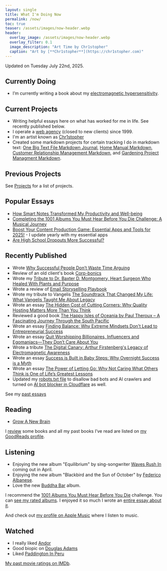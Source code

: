 ```yaml
---
layout: single
title: What I'm Doing Now
permalink: /now/
toc: true
teaser: /assets/images/now-header.webp
header:
  overlay_image: /assets/images/now-header.webp
  overlay_filter: 0.1
  image_description: "Art Time by Chr1stopher"
  caption: "Art by [**Chr1stopher**](https://chr1stopher.com)"
---
```

Updated on Tuesday July 22nd, 2025.

## Currently Doing
- I’m currently writing a book about my [electromagnetic hypersensitivity](/unplug/).

## Current Projects
- Writing helpful essays here on what has worked for me in life. See recently published below.
- I operate a [web agency](/whodefinesyou) (closed to new clients) since 1999.
- I'm an artist known as [Chr1stopher](/chr1stopher)
- Created some markdown projects for certain tracking I do in markdown text: [One Big Text File Markdown Journal](/obtf), [Home Manual Markdown](/home-manual), [Customer Relationship Management Markdown](/crm), and [Gardening Project Managment Markdown](/gardening).

## Previous Projects
See [Projects](/projects) for a list of projects.

## Popular Essays
- [How Smart Notes Transformed My Productivity and Well-being](/smart-notes/)
- [Completing the 1001 Albums You Must Hear Before You Die Challenge: A Musical Journey](/1001-albums/)
- [Boost Your Content Production Game: Essential Apps and Tools for 2025!](/workflow/) - I update yearly with my essential apps
- [Are High School Dropouts More Successful?](/high-school-dropouts-are-more-successful/)

## Recently Published
- Wrote [Why Successful People Don’t Waste Time Arguing](https://christophersherrod.com/arguing/)
- Review of an old client's book [Corp-bonics](/corp-bonics/)
- Wrote my [Tribute to Dr. Baxter D. Montgomery, Heart Surgeon Who Healed With Plants and Purpose](/montgomery/)
- Wrote a review of [Email Storyselling Playbook](/email-storyselling/)
- Wrote my tribute to Vangelis [The Soundtrack That Changed My Life: What Vangelis Taught Me About Legacy](/vangelis)
- Wrote an essay [The Hidden Cost of Cutting Corners: Why Quality Hosting Matters More Than You Think](/why-good-hosting-matters/)
- Reviewed a good book [The Happy Isles of Oceania by Paul Theroux – A Fascinating Journey Through the South Pacific]("/happy-isles-of-oceania/)
- Wrote an essay [Finding Balance: Why Extreme Mindsets Don't Lead to Entrepreneurial Success](/finding-balance/)
- Wrote an essay [Quit Worshipping Billionaires, Influencers and Egomaniacs—They Don’t Care About You](/billionaires/)
- Wrote a tribute [The Digital Canary: Arthur Firstenberg's Legacy of Electromagnetic Awareness](/arthur-firstenberg/)
- Wrote an essay [Success is Built in Baby Steps: Why Overnight Success is a Myth](/baby-steps/)
- Wrote an essay [The Power of Letting Go: Why Not Caring What Others Think is One of Life’s Greatest Lessons](power-of-letting-go/)
- Updated my [robots.txt file](/robots.txt) to disallow bad bots and AI crawlers and turned on [AI bot blocker in Cloudflare](http://blog.cloudflare.com/declaring-your-aindependence-block-ai-bots-scrapers-and-crawlers-with-a-single-click) as well.

See my [past essays](/categories/)

## Reading
- [Grow A New Brain](https://amzn.to/40duPqt)

I [review](/categories/#reviews) some books and all my past books I’ve read are listed on [my GoodReads profile](https://www.goodreads.com/christophersherrod).

## Listening
- Enjoying the new album "Equilibrium" by sing-songwriter [Waves Rush In](https://wavesrushin.com) coming out in April.
- Enjoying the new album "Blackbird and the Sun of October" by [Federico Albanese](https://www.federicoalbanese.com).
- Love the new [Buddha Bar](https://www.buddhabar.com/en/buddha-bar-by-dole-kom-ravin/) album.

I recommend the [1001 Albums You Must Hear Before You Die](https://1001albumsgenerator.com) challenge. You can [see my rated albums](https://1001albumsgenerator.com/shares/6093ff2a336e5a7f8b50c476). I enjoyed it so much I wrote an [entire essay about it](https://christophersherrod.com/1001-albums/).

And check out [my profile on Apple Music](https://music.apple.com/profile/clsherrod) where I listen to music.

## Watched
- I really liked [Andor](https://www.imdb.com/title/tt9253284/?ref_=fn_all_ttl_1)
- Good biopic on [Douglas Adams](https://www.imdb.com/title/tt36399785/?ref_=rt_t_26)
- Liked [Paddington In Peru](https://www.imdb.com/title/tt5822536/?ref_=rt_t_36)

[My past movie ratings on IMDb](https://www.imdb.com/user/ur119282955/ratings).